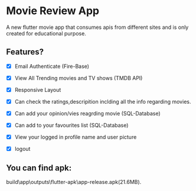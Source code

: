 # Movie Review App

A new flutter movie app that consumes apis from different sites and is only created for educational purpose.


## Features?

- [x] Email Authenticate (Fire-Base)
- [x] View All Trending movies and TV shows (TMDB API)
- [x] Responsive Layout
- [x] Can check the ratings,descripition inclding all the info regarding movies.
- [x] Can add your opinion/vies reagrding movie (SQL-Database)
- [x] Can add to your favourites list (SQL-Database)
- [x] View your logged in profile name and user picture
- [x] logout


## You can find apk:

build\app\outputs\flutter-apk\app-release.apk(21.6MB).



